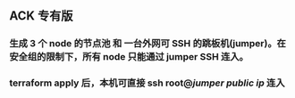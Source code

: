 ## ACK 专有版

### 生成 3 个 node 的节点池 和 一台外网可 SSH 的跳板机(jumper)。在安全组的限制下，所有 node 只能通过 jumper SSH 连入。
### terraform apply 后，本机可直接 ssh root@_jumper public ip_ 连入

